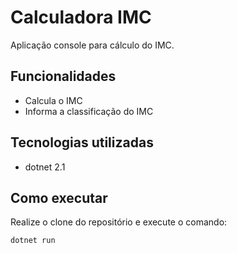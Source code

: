 # Calculadora IMC

Aplicação console para cálculo do IMC.

## Funcionalidades

- Calcula o IMC
- Informa a classificação do IMC

## Tecnologias utilizadas

- dotnet 2.1

## Como executar

Realize o clone do repositório e execute o comando:
```
dotnet run
````
